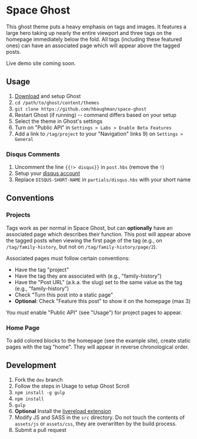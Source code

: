 # Space Ghost

This ghost theme puts a heavy emphasis on tags and images. It features a large
hero taking up nearly the entire viewport and three tags on the homepage
immediately below the fold. All tags (including these featured ones) can have an
associated page which will appear above the tagged posts.

Live demo site coming soon.


## Usage
1. [Download](https://ghost.org/developers/) and setup Ghost
2. `cd /path/to/ghost/content/themes`
3. `git clone https://github.com/hbaughman/space-ghost`
4. Restart Ghost (if running) -- command differs based on your setup
5. Select the theme in Ghost's settings
6. Turn on "Public API" in `Settings > Labs > Enable Beta Features`
7. Add a link to `/tag/project` to your "Navigation" links
   9) on `Settings > General`


### Disqus Comments
1. Uncomment the line `{{!> disqus}}` in `post.hbs` (remove the `!`)
2. Setup your [disqus account](https://disqus.com/)
3. Replace `DISQUS-SHORT-NAME` in `partials/disqus.hbs` with your short name


## Conventions

### Projects

Tags work as per normal in Space Ghost, but can **optionally** have an associated
page which describes their function. This post will appear above the tagged
posts when viewing the first page of the tag (e.g., on `/tag/family-history`,
but not on `/tag/family-history/page/2`).

Associated pages must follow certain conventions:

- Have the tag "project"
- Have the tag they are associated with (e.g., "family-history")
- Have the "Post URL" (a.k.a. the slug) set to the same value as the tag (e.g.,
  "family-history")
- Check "Turn this post into a static page"
- **Optional**: Check "Feature this post" to show it on the homepage (max 3)

You *must* enable "Public API" (see "Usage") for project pages to appear. 

### Home Page

To add colored blocks to the homepage (see the example site), create static
pages with the tag "home". They will appear in reverse chronological order.


## Development
1. Fork the `dev` branch
2. Follow the steps in Usage to setup Ghost Scroll
3. `npm install -g gulp`
4. `npm install`
5. `gulp`
6. **Optional** Install the [livereload extension](https://chrome.google.com/webstore/detail/livereload/jnihajbhpnppcggbcgedagnkighmdlei?hl=en)
7. Modify JS and SASS in the `src` directory. Do not touch the contents of
   `assets/js` or `assets/css`, they are overwritten by the build process.
8. Submit a pull request

